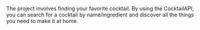 The project involves finding your favorite cocktail.
By using the CocktailAPI, you can search for a cocktail by name/ingredient and discover all the things you need to make it at home.
